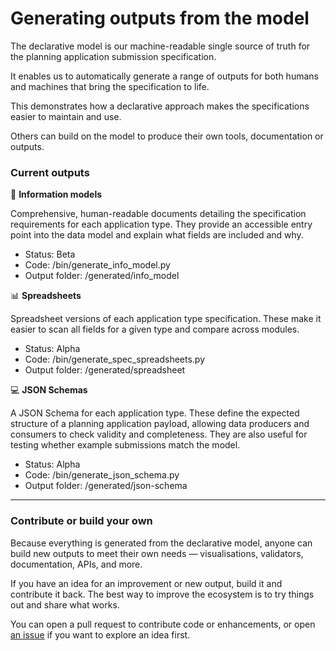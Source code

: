 # Generating outputs from the model

The declarative model is our machine-readable single source of truth for the planning application submission specification.  

It enables us to automatically generate a range of outputs for both humans and machines that bring the specification to life.

This demonstrates how a declarative approach makes the specifications easier to maintain and use.  

Others can build on the model to produce their own tools, documentation or outputs.

### Current outputs

🧩 **Information models**

Comprehensive, human-readable documents detailing the specification requirements for each application type.
They provide an accessible entry point into the data model and explain what fields are included and why.

* Status: Beta
* Code: /bin/generate_info_model.py
* Output folder: /generated/info_model

📊 **Spreadsheets**

Spreadsheet versions of each application type specification.
These make it easier to scan all fields for a given type and compare across modules.

* Status: Alpha
* Code: /bin/generate_spec_spreadsheets.py
* Output folder: /generated/spreadsheet

💻 **JSON Schemas**

A JSON Schema for each application type.
These define the expected structure of a planning application payload, allowing data producers and consumers to check validity and completeness.
They are also useful for testing whether example submissions match the model.

* Status: Alpha
* Code: /bin/generate_json_schema.py
* Output folder: /generated/json-schema

<hr />

### Contribute or build your own

Because everything is generated from the declarative model, anyone can build new outputs to meet their own needs — visualisations, validators, documentation, APIs, and more.

If you have an idea for an improvement or new output, build it and contribute it back.
The best way to improve the ecosystem is to try things out and share what works.

You can open a pull request to contribute code or enhancements, or open [an issue](https://github.com/digital-land/planning-application-data-specification/issues) if you want to explore an idea first.
